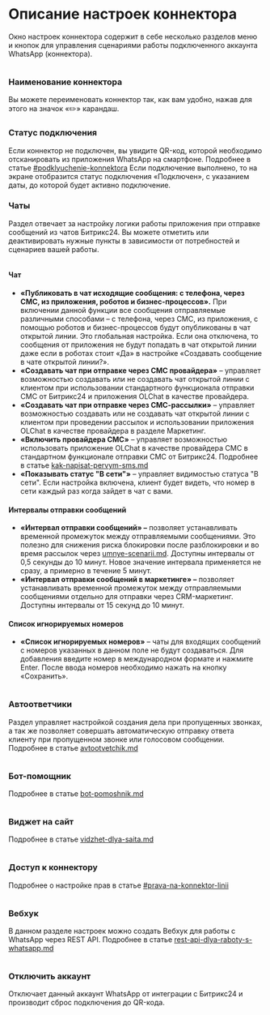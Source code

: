 # Описание настроек коннектора

Окно настроек коннектора содержит в себе несколько разделов меню и кнопок для управления сценариями работы подключенного аккаунта WhatsApp (коннектора).

<figure><img src="../../.gitbook/assets/image (19).png" alt=""><figcaption></figcaption></figure>

### **Наименование коннектора**

Вы можете переименовать коннектор так, как вам удобно, нажав для этого на значок «✏️» карандаш.

### **Статус подключения**

Если коннектор не подключен, вы увидите QR-код, которой необходимо отсканировать из приложения WhatsApp на смартфоне. Подробнее в статье [#podklyuchenie-konnektora](../podklyuchenie-konnektora.md#podklyuchenie-konnektora "mention") Если подключение выполнено, то на экране отобразится статус подключения «Подключен», с указанием даты, до которой будет активно подключение.

### Чаты

Раздел отвечает за настройку логики работы приложения при отправке сообщений из чатов Битрикс24. Вы можете отметить или деактивировать нужные пункты в зависимости от потребностей и сценариев вашей работы.

<figure><img src="../../.gitbook/assets/image (20).png" alt=""><figcaption></figcaption></figure>

#### Чат

* **«Публиковать в чат исходящие сообщения: с телефона, через СМС, из приложения, роботов и бизнес-процессов».** При включении данной функции все сообщения отправляемые различными способами – с телефона, через СМС, из приложения, с помощью роботов и бизнес-процессов будут опубликованы в чат открытой линии. Это глобальная настройка. Если она отключена, то сообщения от приложения не будут попадать в чат открытой линии даже если в роботах стоит «Да» в настройке «Создавать сообщение в чате открытой линии?».
* **«Создавать чат при отправке через СМС провайдера»** – управляет возможностью создавать или не создавать чат открытой линии с клиентом при использовании стандартного функционала отправки СМС от Битрикс24 и приложения OLChat в качестве провайдера.
* **«Создавать чат при отправке через СМС-рассылки»** – управляет возможностью создавать или не создавать чат открытой линии с клиентом при проведении рассылок и использовании приложения OLChat в качестве провайдера в разделе Маркетинг.
* **«Включить провайдера СМС»** – управляет возможностью использовать приложение OLChat в качестве провайдера СМС в стандартном функционале отправки СМС от Битрикс24. Подробнее в статье [kak-napisat-pervym-sms.md](../../ispolzovanie/poluchenie-i-otpravka-soobshenii/kak-napisat-pervym-sms.md "mention")
* **«Показывать статус "В сети"»** – управляет видимостью статуса "В сети". Если настройка включена, клиент будет видеть, что номер в сети каждый раз когда зайдет в чат с вами.

#### Интервалы отправки сообщений

* **«Интервал отправки сообщений» –** позволяет устанавливать временной промежуток между отправляемыми сообщениями. Это полезно для снижения риска блокировки после разблокировки и во время рассылок через [umnye-scenarii.md](../../roboty-i-aktiviti/umnye-scenarii.md "mention"). Доступны интервалы от 0,5 секунды до 10 минут. Новое значение интервала применяется не сразу, а примерно в течение 5 минут.
* **«Интервал отправки сообщений в маркетинге» –** позволяет устанавливать временной промежуток между отправляемыми сообщениями отдельно для отправки через CRM-маркетинг. Доступны интервалы от 15 секунд до 10 минут.

#### Список игнорируемых номеров

* **«Список игнорируемых номеров»** – чаты для входящих сообщений с номеров указанных в данном поле не будут создаваться. Для добавления введите номер в международном формате и нажмите Enter. После ввода номеров необходимо нажать на кнопку «Сохранить».

<figure><img src="../../.gitbook/assets/image (21).png" alt=""><figcaption></figcaption></figure>

### Автоответчики

Раздел управляет настройкой создания дела при пропущенных звонках, а так же позволяет совершать автоматическую отправку ответа клиенту при пропущенном звонке или голосовом сообщении. Подробнее в статье [avtootvetchik.md](../../avtootvetchik.md "mention")

<figure><img src="../../.gitbook/assets/image (22).png" alt=""><figcaption></figcaption></figure>

### Бот-помощник

Подробнее в статье [bot-pomoshnik.md](../../bot-pomoshnik.md "mention")

<figure><img src="../../.gitbook/assets/image (23).png" alt=""><figcaption></figcaption></figure>

### **Виджет на сайт**

Подробнее в статье [vidzhet-dlya-saita.md](../../vidzhet-dlya-saita.md "mention")

<figure><img src="../../.gitbook/assets/image (24).png" alt=""><figcaption></figcaption></figure>

### **Доступ к коннектору**

Подробнее  о настройке прав в статье [#prava-na-konnektor-linii](../nastroika-prav-dlya-raboty-s-prilozheniem-olchat.md#prava-na-konnektor-linii "mention")

<figure><img src="../../.gitbook/assets/image (25).png" alt=""><figcaption></figcaption></figure>

### Вебхук

В данном разделе настроек можно создать Вебхук для работы с WhatsApp через REST API. Подробнее в статье [rest-api-dlya-raboty-s-whatsapp.md](../../ispolzovanie/rest-api-dlya-raboty-s-whatsapp.md "mention")

<figure><img src="../../.gitbook/assets/image (26).png" alt=""><figcaption></figcaption></figure>

### Отключить аккаунт

Отключает данный аккаунт WhatsApp от интеграции с Битрикс24 и производит сброс подключения до QR-кода.
